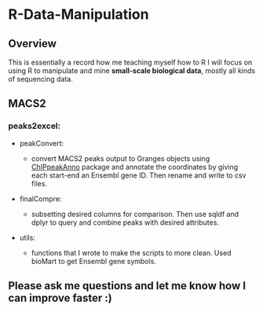 # R-Data-Manipulation
## Overview
This is essentially a record how me teaching myself how to R
I will focus on using R to manipulate and mine **small-scale biological data**, mostly all kinds of sequencing data.

## MACS2
### peaks2excel:
* peakConvert:
  * convert MACS2 peaks output to Granges objects using [ChIPpeakAnno](https://www.bioconductor.org/packages/devel/bioc/vignettes/ChIPpeakAnno/inst/doc/ChIPpeakAnno.html#an-example-of-chip-seq-analysis-workflow-using-chippeakanno) package and annotate the coordinates by giving each start-end an Ensembl gene ID. Then rename and write to csv files.

* finalCompre:
  * subsetting desired columns for comparison. Then use sqldf and dplyr to query and combine peaks with desired attributes.

* utils:
  * functions that I wrote to make the scripts to more clean. Used bioMart to get Ensembl gene symbols.

## Please ask me questions and let me know how I can improve faster :)
